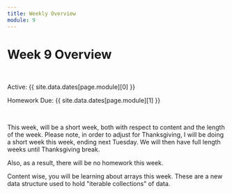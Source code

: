 ```yaml
---
title: Weekly Overview
module: 9
---
```


# Week 9 Overview <br />


<br />


Active: {{ site.data.dates[page.module][0] }}

Homework Due: {{ site.data.dates[page.module][1] }}


<br />

<!--
<div class="embed-responsive embed-responsive-16by9"><iframe class="embed-responsive-item" src="https://www.youtube.com/embed/GGX5lm2me0A" frameborder="0" allowfullscreen></iframe></div>
-->

This week, will be a short week, both with respect to content and the length of the week. Please note, in order to adjust for Thanksgiving, I will be doing a short week this week, ending next Tuesday. We will then have full length weeks until Thanksgiving break.

Also, as a result, there will be no homework this week.

Content wise, you will be learning about arrays this week. These are a new data structure used to hold "iterable collections" of data. 
